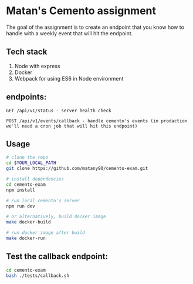 # Matan's Cemento assignment

The goal of the assignment is to create an endpoint that you know how to handle with a weekly event that will hit the endpoint.

## Tech stack
1. Node with express
2. Docker
3. Webpack for using ES6 in Node environment

## endpoints:
```
GET /api/v1/status - server health check
```

```
POST /api/v1/events/callback - handle cemento's events (in prodaction we'll need a cron job that will hit this endpoint)
```

## Usage
```sh
# clone the repo
cd $YOUR_LOCAL_PATH
git clone https://github.com/matany90/cemento-exam.git

# install dependencies
cd cemento-exam
npm install

# run local cemento's server
npm run dev

# or alternatively, build docker image
make docker-build

# run docker image after build
make docker-run
```

## Test the callback endpoint:
```sh
cd cemento-exam
bash ./tests/callback.sh
```
